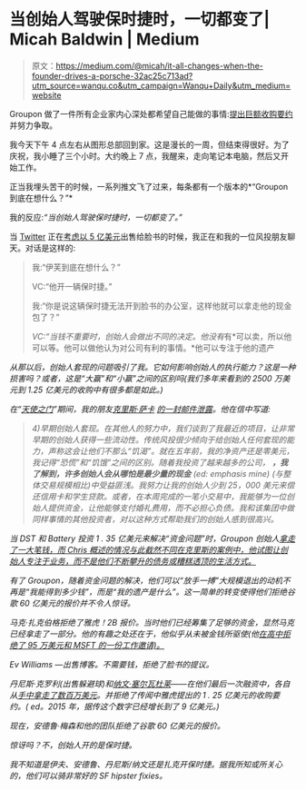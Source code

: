# 当创始人驾驶保时捷时，一切都变了| Micah Baldwin | Medium

> 原文：<https://medium.com/@micah/it-all-changes-when-the-founder-drives-a-porsche-32ac25c713ad?utm_source=wanqu.co&utm_campaign=Wanqu+Daily&utm_medium=website>

Groupon 做了一件所有企业家内心深处都希望自己能做的事情:[提出巨额收购要约](http://www.businessinsider.com/groupon-google-deal-turn-down-2012-6)并努力争取。

我今天下午 4 点左右从图形总部回到家。这是漫长的一周，但结束得很好。为了庆祝，我小睡了三个小时。大约晚上 7 点，我醒来，走向笔记本电脑，然后又开始工作。

正当我埋头苦干的时候，一系列推文飞了过来，每条都有一个版本的*“Groupon 到底在想什么？”*

我的反应:*“当创始人驾驶保时捷时，一切都变了。”*

当 [Twitter](http://twitter.com/) 正在[考虑以 5 亿美元](http://allthingsd.com/20081124/when-twitter-met-facebook-the-acquisition-deal-that-fail-whaled/)出售给脸书的时候，我正在和我的一位风投朋友聊天。对话是这样的:

> 我:“伊芙到底在想什么？”
> 
> VC:“他开一辆保时捷。”
> 
> 我:“你是说这辆保时捷无法开到脸书的办公室，这样他就可以拿走他的现金包了？”
> 
> *VC:“当钱不重要时，创始人会做出不同的决定。他没有*有*可以卖，所以他可以等。他可以做他认为对公司有利的事情。*他可以专注于他的遗产

*从那以后，创始人套现的问题吸引了我。它如何影响创始人的执行能力？这是一种损害吗？或者，这是“大赢”和“小赢”之间的区别吗(我们多年来看到的 2500 万美元到 1.25 亿美元的收购中有很多都是如此。)*

*在“[天使之门](https://en.wikipedia.org/wiki/Angelgate)”期间，我的朋友[克里斯·萨卡](http://twitter.com/sacca) [的一封邮件泄露](http://techcrunch.com/2010/09/26/angelgate-chris-sacca-responds-to-ron-conway/)。他在信中写道:*

> **4)早期创始人套现。在其他人的努力中，我们谈到了我最近的项目，让非常早期的创始人获得一些流动性。传统风投很少倾向于给创始人任何套现的能力，声称这会让他们不那么“饥渴”。就在五年前，我的净资产还是零美元，我记得“恐慌”和“饥饿”之间的区别。随着我投资了越来越多的公司，* ***，我了解到，许多创始人会从哪怕是最少量的现金*** (ed: emphasis mine) *(与整体交易规模相比)中受益匪浅。我努力让我的创始人少到 25，000 美元来偿还信用卡和学生贷款。或者，在本周完成的一笔小交易中，我能够为一位创始人提供资金，让他能够支付婚礼费用，而不必担心负债。我和该集团中做同样事情的其他投资者，对以这种方式帮助我们的创始人感到很高兴。**

*当 DST 和 Battery 投资 1 . 35 亿美元来解决“资金问题”时，Groupon 创始人[拿走了一大笔钱，而 Chris 概述的情况与此截然不同在克里斯的案例中，他试图让创始人专注于业务，而不是他们不断攀升的债务或糟糕透顶的生活方式。](http://blogs.forbes.com/velocity/2010/04/19/groupon-ceo-andrew-mason-sold-stock-to-dst-to-solve-the-money-problem/)*

*有了 Groupon，随着资金问题的解决，他们可以“放手一搏”大规模退出的动机不再是“我能得到多少钱”，而是“我的遗产是什么”。这一简单的转变使得他们拒绝谷歌 60 亿美元的报价并不令人惊讶。*

*马克·扎克伯格拒绝了雅虎！2B 报价。当时他们已经筹集了足够的资金，显然马克已经拿走了一部分。他的有趣之处还在于，他似乎从未被金钱所驱使(他[在高中拒绝了 95 万美元和 MSFT 的一份工作邀请)。](http://www.thecrimson.com/article/2003/10/23/not-so-artificial-intelligence-for-his-high-school/)*

*Ev Williams —出售博客。不需要钱，拒绝了脸书的提议。*

*丹尼斯·克罗利(出售躲避球)和[纳文·塞尔瓦杜莱](http://www.naveenium.com/)——在他们最后一次融资中，各自从[手中拿走了数百万美元](http://techcrunch.com/2010/07/14/foursquare-founders-4-6-million/)。并拒绝了传闻中雅虎提出的 1 . 25 亿美元的收购要约。( *ed。2015 年，据传这个数字已经增长到了 9 亿美元。)**

*现在，安德鲁·梅森和他的团队拒绝了谷歌 60 亿美元的报价。*

*惊讶吗？不，创始人开的是保时捷。*

*我不知道是伊夫、安德鲁、丹尼斯/纳文还是扎克开保时捷。据我所知或所关心的，他们可以骑非常好的 SF hipster fixies。*